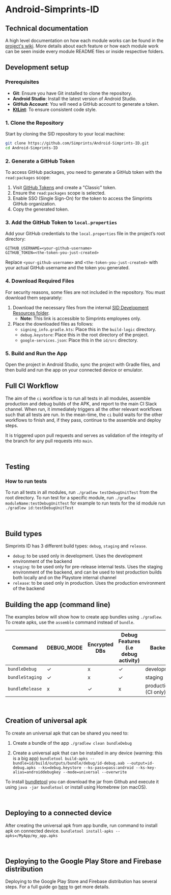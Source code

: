 # Android-Simprints-ID

## Technical documentation

A high level documentation on how each module works can be found in
the [project's wiki](https://simprints.gitbook.io/docs/architecture/system-architecture/mobile/simprints-id-sid).
More details about each feature or how each module work can be seen inside every module README files or inside respective folders.

## Development setup

### Prerequisites

- **Git**: Ensure you have Git installed to clone the repository.
- **Android Studio**: Install the latest version of Android Studio.
- **GitHub Account**: You will need a GitHub account to generate a token.
- **[KtLint](https://pinterest.github.io/ktlint/latest/install/setup/)**: To ensure consistent code style.

### 1. Clone the Repository

Start by cloning the SID repository to your local machine:

```bash
git clone https://github.com/Simprints/Android-Simprints-ID.git
cd Android-Simprints-ID
```

### 2. Generate a GitHub Token

To access GitHub packages, you need to generate a GitHub token with the `read:packages` scope:

1. Visit [GitHub Tokens](https://github.com/settings/tokens/new) and create a "Classic" token.
2. Ensure the `read:packages` scope is selected.
3. Enable SSO (Single Sign-On) for the token to access the Simprints GitHub organization.
4. Copy the generated token.

### 3. Add the GitHub Token to `local.properties`

Add your GitHub credentials to the `local.properties` file in the project’s root directory:

```properties
GITHUB_USERNAME=<your-github-username>
GITHUB_TOKEN=<the-token-you-just-created>
```

Replace `<your-github-username>` and `<the-token-you-just-created>` with your actual GitHub username and the token you generated.

### 4. Download Required Files

For security reasons, some files are not included in the repository. You must download them separately:

1. Download the necessary files from the
   internal [SID Development Resources folder](https://drive.google.com/drive/folders/1OLrGhx3AW91ab2zduy8FzNuE5r5VEs7g?usp=drive_link).
    - **Note:** This link is accessible to Simprints employees only.
2. Place the downloaded files as follows:
    - `signing_info.gradle.kts`: Place this in the `build-logic` directory.
    - `debug.keystore`: Place this in the root directory of the project.
    - `google-services.json`: Place this in the `id/src` directory.

### 5. Build and Run the App

Open the project in Android Studio, sync the project with Gradle files, and then build and run the app on your connected device or emulator.

## Full CI Workflow

The aim of the `ci` workflow is to run all tests in all modules, assemble production and debug builds of the APK, and report to the main CI
Slack channel.
When run, it immediately triggers all the other relevant workflows such that all tests are run.
In the mean-time, the `ci` build waits for the other workflows to finish and, if they pass, continue to the assemble and deploy steps.

It is triggered upon pull requests and serves as validation of the integrity of the branch for any pull requests into `main`.

<br>

## Testing

### How to run tests

To run all tests in all modules, run `./gradlew testDebugUnitTest` from the root directory.
To run test for a specific module, run `./gradlew moduleName:testDebugUnitTest` for example to run tests for the id module run
`./gradlew id:testDebugUnitTest`

<br>

## Build types

Simprints ID has 3 different build types: `debug`, `staging` and `release`.

- `debug`: to be used only in development. Uses the development environment of the backend
- `staging`: to be used only for pre-release internal tests. Uses the staging environment of the backend, and can be used to test production
  builds both locally and on the Playstore internal channel
- `release`: to be used only in production. Uses the production environment of the backend

## Building the app (command line)

The examples below will show how to create app bundles using `./gradlew`.
To create apks, use the `assemble` command instead of `bundle`.

| Command         | DEBUG_MODE | Encrypted DBs | Debug Features (i.e debug activity) | Backend              |
|-----------------|------------|---------------|-------------------------------------|----------------------|
| `bundleDebug`   | ✓          | x             | ✓                                   | development  						  |
| `bundleStaging` | ✓          | x             | ✓                                   | staging    						    |
| `bundleRelease` | x          | ✓             | x                                   | production (CI only) |

<br>

## Creation of universal apk

To create an universal apk that can be shared you need to:

1. Create a bundle of the app `./gradlew clean bundleDebug`

2. Create a universal apk that can be installed in any device (warning: this is a big app)
   `bundletool build-apks --bundle=id/build/outputs/bundle/debug/id-debug.aab --output=id-debug.apks --ks=debug.keystore --ks-pass=pass:android --ks-key-alias=androiddebugkey --mode=universal --overwrite`

To install [bundletool](https://github.com/google/bundletool) you can download the jar from Github and execute it using
`java -jar bundletool` or install using Homebrew (on macOS).

<br>

## Deploying to a connected device

After creating the universal apk from app bundle, run command to install apk on connected device.
`bundletool install-apks --apks=/MyApp/my_app.apks`

<br>

## Deploying to the Google Play Store and Firebase distribution

Deploying to the Google Play Store and Firebase distribution has several steps. For a full guide
go [here](.github/workflows/README.md) to get more details. 
